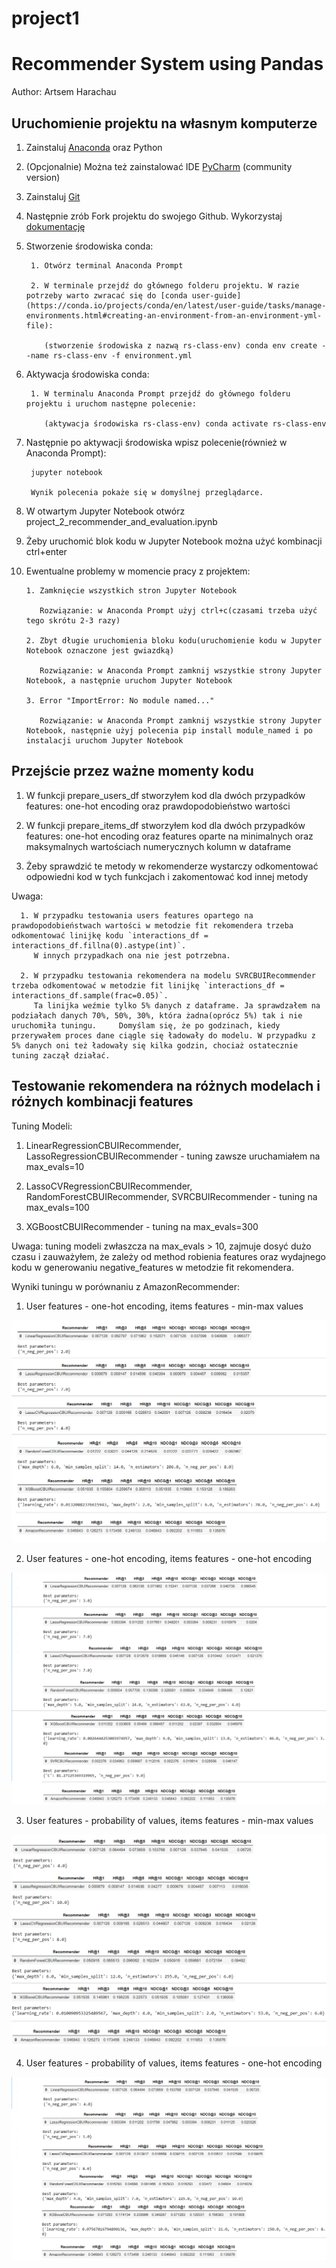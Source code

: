 # project1
# Recommender System using Pandas

Author: Artsem Harachau

## Uruchomienie projektu na własnym komputerze

1. Zainstaluj [Anaconda](https://www.anaconda.com/products/individual) oraz Python


2. (Opcjonalnie) Można też zainstalować IDE [PyCharm](https://www.jetbrains.com/pycharm/) (community version)


3. Zainstaluj [Git](https://git-scm.com/download/win)


4. Następnie zrób Fork projektu do swojego Github. Wykorzystaj [dokumentację](https://docs.github.com/en/get-started/quickstart/fork-a-repo)


5. Stworzenie środowiska conda:
        
        1. Otwórz terminal Anaconda Prompt

        2. W terminale przejdź do głównego folderu projektu. W razie potrzeby warto zwracać się do [conda user-guide](https://conda.io/projects/conda/en/latest/user-guide/tasks/manage-environments.html#creating-an-environment-from-an-environment-yml-file):
          
           (stworzenie środowiska z nazwą rs-class-env) conda env create --name rs-class-env -f environment.yml


6. Aktywacja środowiska conda:
        
        1. W terminalu Anaconda Prompt przejdź do głównego folderu projektu i uruchom następne polecenie:
            
           (aktywacja środowiska rs-class-env) conda activate rs-class-env


7. Następnie po aktywacji środowiska wpisz polecenie(również w Anaconda Prompt):
        
        jupyter notebook
	
        Wynik polecenia pokaże się w domyślnej przeglądarce.

8. W otwartym Jupyter Notebook otwórz project_2_recommender_and_evaluation.ipynb


9. Żeby uruchomić blok kodu w Jupyter Notebook można użyć kombinacji ctrl+enter


10. Ewentualne problemy w momencie pracy z projektem:


        1. Zamknięcie wszystkich stron Jupyter Notebook
        
           Rozwiązanie: w Anaconda Prompt użyj ctrl+c(czasami trzeba użyć tego skrótu 2-3 razy)        
        
        2. Zbyt długie uruchomienia bloku kodu(uruchomienie kodu w Jupyter Notebook oznaczone jest gwiazdką)
           
           Rozwiązanie: w Anaconda Prompt zamknij wszystkie strony Jupyter Notebook, a następnie uruchom Jupyter Notebook
     
        3. Error "ImportError: No module named..."
           
           Rozwiązanie: w Anaconda Prompt zamknij wszystkie strony Jupyter Notebook, następnie użyj polecenia pip install module_named i po instalacji uruchom Jupyter Notebook


## Przejście przez ważne momenty kodu

1. W funkcji prepare_users_df stworzyłem kod dla dwóch przypadków features: one-hot encoding oraz prawdopodobieństwo wartości

2. W funkcji prepare_items_df stworzyłem kod dla dwóch przypadków features: one-hot encoding oraz features oparte na minimalnych oraz maksymalnych wartościach numerycznych kolumn w dataframe

3. Żeby sprawdzić te metody w rekomenderze wystarczy odkomentować odpowiedni kod w tych funkcjach i zakomentować kod innej metody

Uwaga:
      
      1. W przypadku testowania users features opartego na prawdopodobieństwach wartości w metodzie fit rekomendera trzeba odkomentować linijkę kodu `interactions_df = interactions_df.fillna(0).astype(int)`.
         W innych przypadkach ona nie jest potrzebna.

      2. W przypadku testowania rekomendera na modelu SVRCBUIRecommender trzeba odkomentować w metodzie fit linijkę `interactions_df = interactions_df.sample(frac=0.05)`.
         Ta linijka weźmie tylko 5% danych z dataframe. Ja sprawdzałem na podziałach danych 70%, 50%, 30%, która żadna(oprócz 5%) tak i nie uruchomiła tuningu.     Domyślam się, że po godzinach, kiedy przerywałem proces dane ciągle się ładowały do modelu. W przypadku z 5% danych oni też ładowały się kilka godzin, chociaż ostatecznie tuning zaczął działać.



## Testowanie rekomendera na różnych modelach i różnych kombinacji features

Tuning Modeli:

1. LinearRegressionCBUIRecommender, LassoRegressionCBUIRecommender - tuning zawsze uruchamiałem na max_evals=10

2. LassoCVRegressionCBUIRecommender, RandomForestCBUIRecommender, SVRCBUIRecommender - tuning na max_evals=100

3. XGBoostCBUIRecommender - tuning na max_evals=300


Uwaga: tuning modeli zwłaszcza na max_evals > 10, zajmuje dosyć dużo czasu i zauważyłem, że zależy od method robienia features oraz wydajnego kodu w generowaniu negative_features w metodzie fit rekomendera.

        
Wyniki tuningu w porównaniu z AmazonRecommender:

1. User features - one-hot encoding, items features - min-max values
	
![Image text](https://github.com/ArtsemHarachau/project1/blob/master/project1/tuning_screens/combine_images_one-hot_min-max.png?raw=true)

2. User features - one-hot encoding, items features - one-hot encoding

![Image text](https://github.com/ArtsemHarachau/project1/blob/master/project1/tuning_screens/combine_images_one-hot_one-hot.png?raw=true)

3. User features - probability of values, items features - min-max values

![Image text](https://github.com/ArtsemHarachau/project1/blob/master/project1/tuning_screens/combine_images_prob_min-max.png?raw=true)

4. User features - probability of values, items features - one-hot encoding

![Image text](https://github.com/ArtsemHarachau/project1/blob/master/project1/tuning_screens/combine_images_prob_one-hot.png?raw=true)



